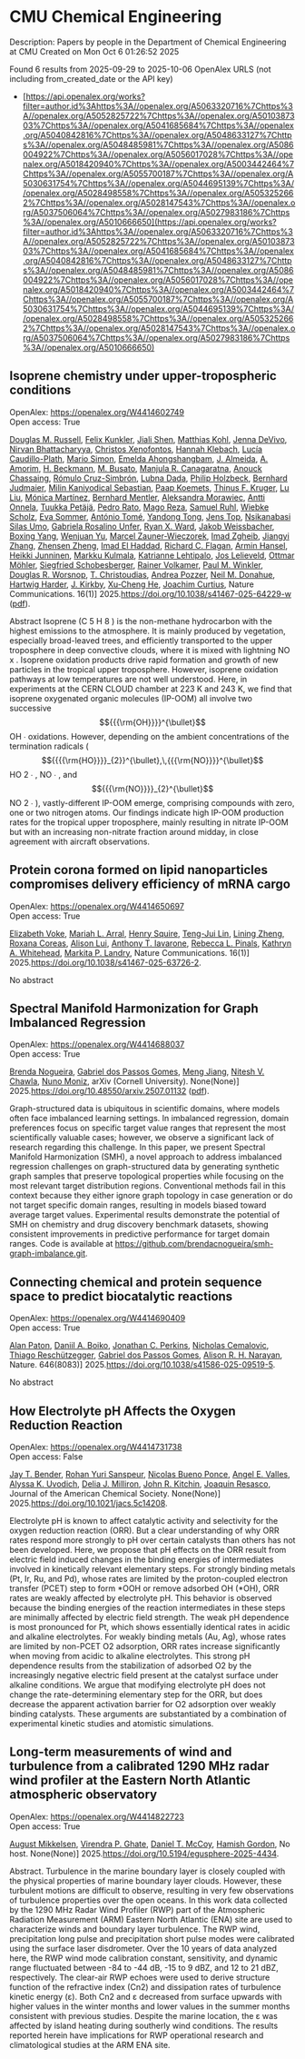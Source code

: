 # CMU Chemical Engineering
Description: Papers by people in the Department of Chemical Engineering at CMU
Created on Mon Oct  6 01:26:52 2025

Found 6 results from 2025-09-29 to 2025-10-06
OpenAlex URLS (not including from_created_date or the API key)
- [https://api.openalex.org/works?filter=author.id%3Ahttps%3A//openalex.org/A5063320716%7Chttps%3A//openalex.org/A5052825722%7Chttps%3A//openalex.org/A5010387303%7Chttps%3A//openalex.org/A5041685684%7Chttps%3A//openalex.org/A5040842816%7Chttps%3A//openalex.org/A5048633127%7Chttps%3A//openalex.org/A5048485981%7Chttps%3A//openalex.org/A5086004922%7Chttps%3A//openalex.org/A5056017028%7Chttps%3A//openalex.org/A5018420940%7Chttps%3A//openalex.org/A5003442464%7Chttps%3A//openalex.org/A5055700187%7Chttps%3A//openalex.org/A5030631754%7Chttps%3A//openalex.org/A5044695139%7Chttps%3A//openalex.org/A5028498558%7Chttps%3A//openalex.org/A5053252662%7Chttps%3A//openalex.org/A5028147543%7Chttps%3A//openalex.org/A5037506064%7Chttps%3A//openalex.org/A5027983186%7Chttps%3A//openalex.org/A5010666650](https://api.openalex.org/works?filter=author.id%3Ahttps%3A//openalex.org/A5063320716%7Chttps%3A//openalex.org/A5052825722%7Chttps%3A//openalex.org/A5010387303%7Chttps%3A//openalex.org/A5041685684%7Chttps%3A//openalex.org/A5040842816%7Chttps%3A//openalex.org/A5048633127%7Chttps%3A//openalex.org/A5048485981%7Chttps%3A//openalex.org/A5086004922%7Chttps%3A//openalex.org/A5056017028%7Chttps%3A//openalex.org/A5018420940%7Chttps%3A//openalex.org/A5003442464%7Chttps%3A//openalex.org/A5055700187%7Chttps%3A//openalex.org/A5030631754%7Chttps%3A//openalex.org/A5044695139%7Chttps%3A//openalex.org/A5028498558%7Chttps%3A//openalex.org/A5053252662%7Chttps%3A//openalex.org/A5028147543%7Chttps%3A//openalex.org/A5037506064%7Chttps%3A//openalex.org/A5027983186%7Chttps%3A//openalex.org/A5010666650)

## Isoprene chemistry under upper-tropospheric conditions   

OpenAlex: https://openalex.org/W4414602749    
Open access: True
    
[Douglas M. Russell](https://openalex.org/A5113379780), [Felix Kunkler](https://openalex.org/A5107158742), [Jiali Shen](https://openalex.org/A5049005695), [Matthias Kohl](https://openalex.org/A5078813162), [Jenna DeVivo](https://openalex.org/A5092773428), [Nirvan Bhattacharyya](https://openalex.org/A5017157628), [Christos Xenofontos](https://openalex.org/A5102960249), [Hannah Klebach](https://openalex.org/A5114989132), [Lucía Caudillo-Plath](https://openalex.org/A5092936143), [Mario Simon](https://openalex.org/A5086950058), [Emelda Ahongshangbam](https://openalex.org/A5114588782), [J. Almeida](https://openalex.org/A5101612939), [A. Amorim](https://openalex.org/A5062064925), [H. Beckmann](https://openalex.org/A5111324500), [M. Busato](https://openalex.org/A5016923070), [Manjula R. Canagaratna](https://openalex.org/A5062166400), [Anouck Chassaing](https://openalex.org/A5115002638), [Rómulo Cruz-Simbrón](https://openalex.org/A5056585425), [Lubna Dada](https://openalex.org/A5049539173), [Philip Holzbeck](https://openalex.org/A5021902174), [Bernhard Judmaier](https://openalex.org/A5116631052), [Milin Kaniyodical Sebastian](https://openalex.org/A5113379781), [Paap Koemets](https://openalex.org/A5003476839), [Thinus F. Kruger](https://openalex.org/A5109252760), [Lu Liu](https://openalex.org/A5100396524), [Mónica Martínez](https://openalex.org/A5043206674), [Bernhard Mentler](https://openalex.org/A5090590782), [Aleksandra Morawiec](https://openalex.org/A5115002640), [Antti Onnela](https://openalex.org/A5089192083), [Tuukka Petäjä](https://openalex.org/A5070326299), [Pedro Rato](https://openalex.org/A5115002641), [Mago Reza](https://openalex.org/A5094114338), [Samuel Ruhl](https://openalex.org/A5107158743), [Wiebke Scholz](https://openalex.org/A5076482580), [Eva Sommer](https://openalex.org/A5062670207), [António Tomé](https://openalex.org/A5021102823), [Yandong Tong](https://openalex.org/A5026414990), [Jens Top](https://openalex.org/A5014000962), [Nsikanabasi Silas Umo](https://openalex.org/A5043100376), [Gabriela Rosalino Unfer](https://openalex.org/A5092262549), [Ryan X. Ward](https://openalex.org/A5042065311), [Jakob Weissbacher](https://openalex.org/A5115002642), [Boxing Yang](https://openalex.org/A5101350413), [Wenjuan Yu](https://openalex.org/A5024928662), [Marcel Zauner-Wieczorek](https://openalex.org/A5017388605), [Imad Zgheib](https://openalex.org/A5094097372), [Jiangyi Zhang](https://openalex.org/A5102767311), [Zhensen Zheng](https://openalex.org/A5082103355), [Imad El Haddad](https://openalex.org/A5080319960), [Richard C. Flagan](https://openalex.org/A5012711441), [Armin Hansel](https://openalex.org/A5089489241), [Heikki Junninen](https://openalex.org/A5076912331), [Markku Kulmala](https://openalex.org/A5000471665), [Katrianne Lehtipalo](https://openalex.org/A5019559780), [Jos Lelieveld](https://openalex.org/A5027329208), [Ottmar Möhler](https://openalex.org/A5089697844), [Siegfried Schobesberger](https://openalex.org/A5033551265), [Rainer Volkamer](https://openalex.org/A5018521569), [Paul M. Winkler](https://openalex.org/A5042382547), [Douglas R. Worsnop](https://openalex.org/A5026978286), [T. Christoudias](https://openalex.org/A5068413254), [Andrea Pozzer](https://openalex.org/A5081741117), [Neil M. Donahue](https://openalex.org/A5041685684), [Hartwig Harder](https://openalex.org/A5023787844), [J. Kirkby](https://openalex.org/A5009274507), [Xu‐Cheng He](https://openalex.org/A5043129752), [Joachim Curtius](https://openalex.org/A5031780924), Nature Communications. 16(1)] 2025.https://doi.org/10.1038/s41467-025-64229-w ([pdf](https://www.nature.com/articles/s41467-025-64229-w.pdf)).
    
Abstract Isoprene (C 5 H 8 ) is the non-methane hydrocarbon with the highest emissions to the atmosphere. It is mainly produced by vegetation, especially broad-leaved trees, and efficiently transported to the upper troposphere in deep convective clouds, where it is mixed with lightning NO x . Isoprene oxidation products drive rapid formation and growth of new particles in the tropical upper troposphere. However, isoprene oxidation pathways at low temperatures are not well understood. Here, in experiments at the CERN CLOUD chamber at 223 K and 243 K, we find that isoprene oxygenated organic molecules (IP-OOM) all involve two successive $${{{\rm{OH}}}}^{\bullet}$$    OH   ∙    oxidations. However, depending on the ambient concentrations of the termination radicals ( $${{{{\rm{HO}}}}_{2}}^{\bullet},\,{{{\rm{NO}}}}^{\bullet}$$      HO   2     ∙   ,    NO   ∙    , and $${{{\rm{NO}}}}_{2}^{\bullet}$$    NO   2   ∙    ), vastly-different IP-OOM emerge, comprising compounds with zero, one or two nitrogen atoms. Our findings indicate high IP-OOM production rates for the tropical upper troposphere, mainly resulting in nitrate IP-OOM but with an increasing non-nitrate fraction around midday, in close agreement with aircraft observations.    

    

## Protein corona formed on lipid nanoparticles compromises delivery efficiency of mRNA cargo   

OpenAlex: https://openalex.org/W4414650697    
Open access: True
    
[Elizabeth Voke](https://openalex.org/A5043095118), [Mariah L. Arral](https://openalex.org/A5049474410), [Henry Squire](https://openalex.org/A5083360462), [Teng-Jui Lin](https://openalex.org/A5015542317), [Lining Zheng](https://openalex.org/A5046925443), [Roxana Coreas](https://openalex.org/A5018682157), [Alison Lui](https://openalex.org/A5041219650), [Anthony T. Iavarone](https://openalex.org/A5025340342), [Rebecca L. Pinals](https://openalex.org/A5019626105), [Kathryn A. Whitehead](https://openalex.org/A5010666650), [Markita P. Landry](https://openalex.org/A5045437202), Nature Communications. 16(1)] 2025.https://doi.org/10.1038/s41467-025-63726-2.
    
No abstract    

    

## Spectral Manifold Harmonization for Graph Imbalanced Regression   

OpenAlex: https://openalex.org/W4414688037    
Open access: True
    
[Brenda Nogueira](https://openalex.org/A5043247629), [Gabriel dos Passos Gomes](https://openalex.org/A5048633127), [Meng Jiang](https://openalex.org/A5074821819), [Nitesh V. Chawla](https://openalex.org/A5068157871), [Nuno Moniz](https://openalex.org/A5047689411), arXiv (Cornell University). None(None)] 2025.https://doi.org/10.48550/arxiv.2507.01132 ([pdf](http://arxiv.org/pdf/2507.01132)).
    
Graph-structured data is ubiquitous in scientific domains, where models often face imbalanced learning settings. In imbalanced regression, domain preferences focus on specific target value ranges that represent the most scientifically valuable cases; however, we observe a significant lack of research regarding this challenge. In this paper, we present Spectral Manifold Harmonization (SMH), a novel approach to address imbalanced regression challenges on graph-structured data by generating synthetic graph samples that preserve topological properties while focusing on the most relevant target distribution regions. Conventional methods fail in this context because they either ignore graph topology in case generation or do not target specific domain ranges, resulting in models biased toward average target values. Experimental results demonstrate the potential of SMH on chemistry and drug discovery benchmark datasets, showing consistent improvements in predictive performance for target domain ranges. Code is available at https://github.com/brendacnogueira/smh-graph-imbalance.git.    

    

## Connecting chemical and protein sequence space to predict biocatalytic reactions   

OpenAlex: https://openalex.org/W4414690409    
Open access: True
    
[Alan Paton](https://openalex.org/A5039244003), [Daniil A. Boiko](https://openalex.org/A5065327102), [Jonathan C. Perkins](https://openalex.org/A5062326194), [Nicholas Cemalovic](https://openalex.org/A5096130111), [Thiago Reschützegger](https://openalex.org/A5081625865), [Gabriel dos Passos Gomes](https://openalex.org/A5048633127), [Alison R. H. Narayan](https://openalex.org/A5002907157), Nature. 646(8083)] 2025.https://doi.org/10.1038/s41586-025-09519-5.
    
No abstract    

    

## How Electrolyte pH Affects the Oxygen Reduction Reaction   

OpenAlex: https://openalex.org/W4414731738    
Open access: False
    
[Jay T. Bender](https://openalex.org/A5030622040), [Rohan Yuri Sanspeur](https://openalex.org/A5071284998), [Nicolas Bueno Ponce](https://openalex.org/A5119366206), [Angel E. Valles](https://openalex.org/A5106990669), [Alyssa K. Uvodich](https://openalex.org/A5106990670), [Delia J. Milliron](https://openalex.org/A5077085087), [John R. Kitchin](https://openalex.org/A5003442464), [Joaquin Resasco](https://openalex.org/A5018687349), Journal of the American Chemical Society. None(None)] 2025.https://doi.org/10.1021/jacs.5c14208.
    
Electrolyte pH is known to affect catalytic activity and selectivity for the oxygen reduction reaction (ORR). But a clear understanding of why ORR rates respond more strongly to pH over certain catalysts than others has not been developed. Here, we propose that pH effects on the ORR result from electric field induced changes in the binding energies of intermediates involved in kinetically relevant elementary steps. For strongly binding metals (Pt, Ir, Ru, and Pd), whose rates are limited by the proton-coupled electron transfer (PCET) step to form *OOH or remove adsorbed OH (*OH), ORR rates are weakly affected by electrolyte pH. This behavior is observed because the binding energies of the reaction intermediates in these steps are minimally affected by electric field strength. The weak pH dependence is most pronounced for Pt, which shows essentially identical rates in acidic and alkaline electrolytes. For weakly binding metals (Au, Ag), whose rates are limited by non-PCET O2 adsorption, ORR rates increase significantly when moving from acidic to alkaline electrolytes. This strong pH dependence results from the stabilization of adsorbed O2 by the increasingly negative electric field present at the catalyst surface under alkaline conditions. We argue that modifying electrolyte pH does not change the rate-determining elementary step for the ORR, but does decrease the apparent activation barrier for O2 adsorption over weakly binding catalysts. These arguments are substantiated by a combination of experimental kinetic studies and atomistic simulations.    

    

## Long-term measurements of wind and turbulence from a calibrated 1290 MHz radar wind profiler at the Eastern North Atlantic atmospheric observatory   

OpenAlex: https://openalex.org/W4414822723    
Open access: True
    
[August Mikkelsen](https://openalex.org/A5115775480), [Virendra P. Ghate](https://openalex.org/A5048715153), [Daniel T. McCoy](https://openalex.org/A5052404448), [Hamish Gordon](https://openalex.org/A5086004922), No host. None(None)] 2025.https://doi.org/10.5194/egusphere-2025-4434.
    
Abstract. Turbulence in the marine boundary layer is closely coupled with the physical properties of marine boundary layer clouds. However, these turbulent motions are difficult to observe, resulting in very few observations of turbulence properties over the open oceans. In this work data collected by the 1290 MHz Radar Wind Profiler (RWP) part of the Atmospheric Radiation Measurement (ARM) Eastern North Atlantic (ENA) site are used to characterize winds and boundary layer turbulence. The RWP wind, precipitation long pulse and precipitation short pulse modes were calibrated using the surface laser disdrometer. Over the 10 years of data analyzed here, the RWP wind mode calibration constant, sensitivity, and dynamic range fluctuated between -84 to -44 dB, -15 to 9 dBZ, and 12 to 21 dBZ, respectively. The clear-air RWP echoes were used to derive structure function of the refractive index (Cn2) and dissipation rates of turbulence kinetic energy (ε). Both Cn2 and ε decreased from surface upwards with higher values in the winter months and lower values in the summer months consistent with previous studies. Despite the marine location, the ε was affected by island heating during southerly wind conditions. The results reported herein have implications for RWP operational research and climatological studies at the ARM ENA site.    

    
